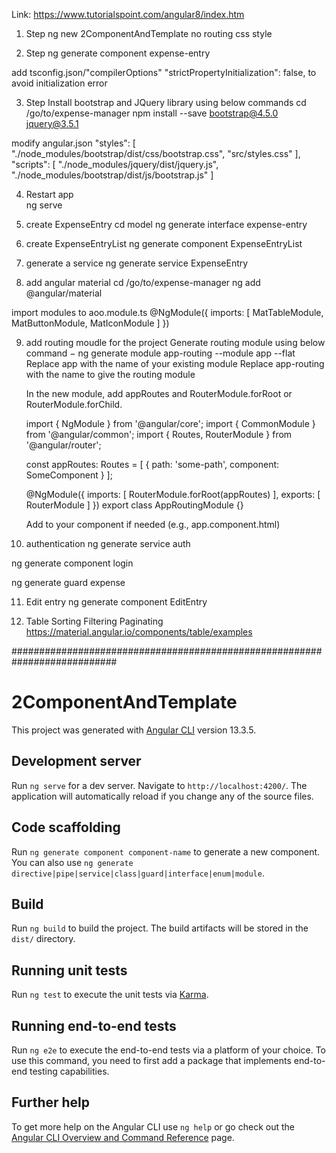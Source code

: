 Link: https://www.tutorialspoint.com/angular8/index.htm

1. Step
ng new 2ComponentAndTemplate
no routing
css style

2. Step
ng generate component expense-entry

add tsconfig.json/"compilerOptions" "strictPropertyInitialization": false, to avoid initialization error


3. Step
Install bootstrap and JQuery library using below commands
cd /go/to/expense-manager
npm install --save bootstrap@4.5.0 jquery@3.5.1

modify angular.json
 "styles": [
              "./node_modules/bootstrap/dist/css/bootstrap.css", "src/styles.css"
            ],
            "scripts": [
               "./node_modules/jquery/dist/jquery.js", "./node_modules/bootstrap/dist/js/bootstrap.js"
            ]

4. Restart app		
ng serve	

5. create ExpenseEntry
cd model
ng generate interface expense-entry

6. create ExpenseEntryList
ng generate component ExpenseEntryList

7. generate a service
ng generate service ExpenseEntry

8. add angular material
cd /go/to/expense-manager
ng add @angular/material

import modules to aoo.module.ts
@NgModule({
  imports: [
    MatTableModule,
    MatButtonModule,
    MatIconModule
  ]
})

9. add routing moudle for the project
Generate routing module using below command −
    ng generate module app-routing --module app --flat
        Replace app with the name of your existing module
        Replace app-routing with the name to give the routing module

    In the new module, add appRoutes and RouterModule.forRoot or RouterModule.forChild.

    import { NgModule } from '@angular/core';
    import { CommonModule } from '@angular/common';
    import { Routes, RouterModule } from '@angular/router';

    const appRoutes: Routes = [
        { path: 'some-path', component: SomeComponent }
    ];

    @NgModule({
        imports: [
            RouterModule.forRoot(appRoutes)
        ],
        exports: [
            RouterModule
        ]
    })
    export class AppRoutingModule {}

    Add <router-outlet></router-outlet> to your component if needed (e.g., app.component.html)

10. authentication
ng generate service auth

ng generate component login

ng generate guard expense

11. Edit entry
ng generate component EditEntry

12. Table Sorting Filtering Paginating
https://material.angular.io/components/table/examples


###########################################################################

# 2ComponentAndTemplate

This project was generated with [Angular CLI](https://github.com/angular/angular-cli) version 13.3.5.

## Development server

Run `ng serve` for a dev server. Navigate to `http://localhost:4200/`. The application will automatically reload if you change any of the source files.

## Code scaffolding

Run `ng generate component component-name` to generate a new component. You can also use `ng generate directive|pipe|service|class|guard|interface|enum|module`.

## Build

Run `ng build` to build the project. The build artifacts will be stored in the `dist/` directory.

## Running unit tests

Run `ng test` to execute the unit tests via [Karma](https://karma-runner.github.io).

## Running end-to-end tests

Run `ng e2e` to execute the end-to-end tests via a platform of your choice. To use this command, you need to first add a package that implements end-to-end testing capabilities.

## Further help

To get more help on the Angular CLI use `ng help` or go check out the [Angular CLI Overview and Command Reference](https://angular.io/cli) page.
